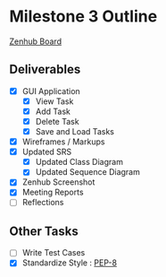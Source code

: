 # Milestone 3 Outline
[Zenhub Board](https://app.zenhub.com/workspaces/jarvis-6797f1cdbc165e0032daaa99/board)

## Deliverables
- [x] GUI Application
  - [x] View Task
  - [x] Add Task
  - [x] Delete Task
  - [x] Save and Load Tasks 
- [x] Wireframes / Markups
- [x] Updated SRS
  - [x] Updated Class Diagram
  - [x] Updated Sequence Diagram
- [x] Zenhub Screenshot
- [x] Meeting Reports
- [ ] Reflections

## Other Tasks
- [ ] Write Test Cases
- [x] Standardize Style : [PEP-8](https://peps.python.org/pep-0008/)
